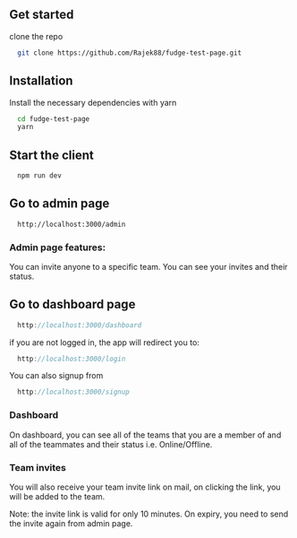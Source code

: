 ## Get started

clone the repo

```bash
  git clone https://github.com/Rajek88/fudge-test-page.git
```


## Installation

Install the necessary dependencies with yarn

```bash
  cd fudge-test-page
  yarn
```

## Start the client
```bash
  npm run dev
```

## Go to admin page
```bash
  http://localhost:3000/admin
```
### Admin page features:

You can invite anyone to a specific team.
You can see your invites and their status.

## Go to dashboard page
```javascript
  http://localhost:3000/dashboard
```
if you are not logged in, the app will redirect you to:
```javascript
  http://localhost:3000/login
```
You can also signup from
```javascript
  http://localhost:3000/signup
```
### Dashboard
On dashboard, you can see all of the teams that you are a member of and all of the teammates and their status i.e. Online/Offline.

### Team invites
You will also receive your team invite link on mail, on clicking the link, you will be added to the team.

Note: the invite link is valid for only 10 minutes. On expiry, you need to send the invite again from admin page.
